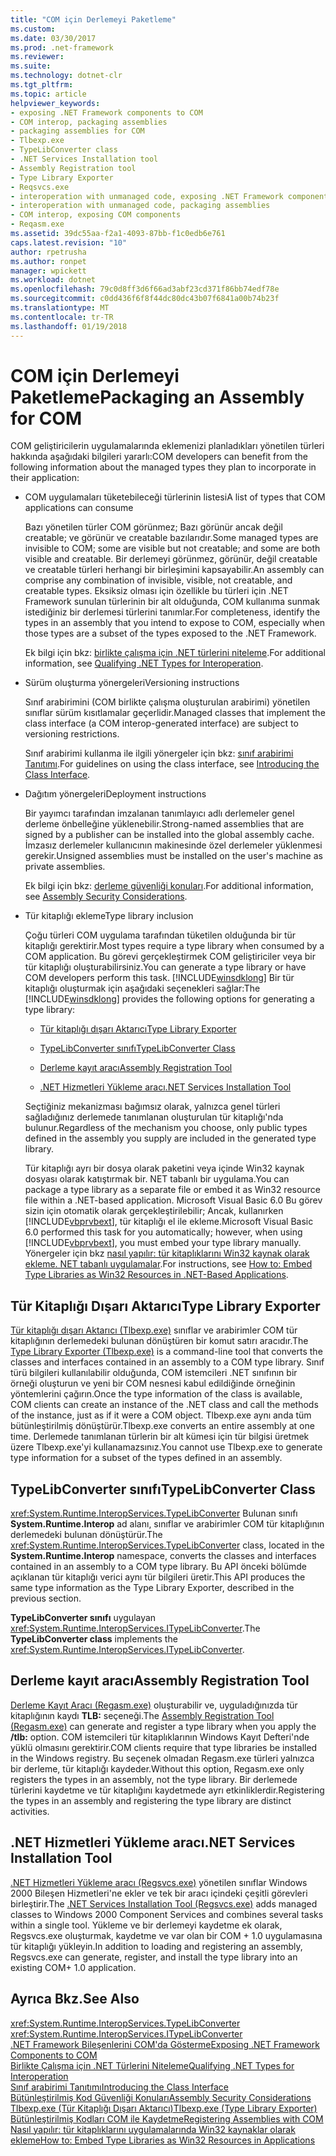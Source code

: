 ```yaml
---
title: "COM için Derlemeyi Paketleme"
ms.custom: 
ms.date: 03/30/2017
ms.prod: .net-framework
ms.reviewer: 
ms.suite: 
ms.technology: dotnet-clr
ms.tgt_pltfrm: 
ms.topic: article
helpviewer_keywords:
- exposing .NET Framework components to COM
- COM interop, packaging assemblies
- packaging assemblies for COM
- Tlbexp.exe
- TypeLibConverter class
- .NET Services Installation tool
- Assembly Registration tool
- Type Library Exporter
- Reqsvcs.exe
- interoperation with unmanaged code, exposing .NET Framework components
- interoperation with unmanaged code, packaging assemblies
- COM interop, exposing COM components
- Reqasm.exe
ms.assetid: 39dc55aa-f2a1-4093-87bb-f1c0edb6e761
caps.latest.revision: "10"
author: rpetrusha
ms.author: ronpet
manager: wpickett
ms.workload: dotnet
ms.openlocfilehash: 79c0d8ff3d6f66ad3abf23cd371f86bb74edf78e
ms.sourcegitcommit: c0dd436f6f8f44dc80dc43b07f6841a00b74b23f
ms.translationtype: MT
ms.contentlocale: tr-TR
ms.lasthandoff: 01/19/2018
---
```

# <a name="packaging-an-assembly-for-com"></a><span data-ttu-id="4dba5-102">COM için Derlemeyi Paketleme</span><span class="sxs-lookup"><span data-stu-id="4dba5-102">Packaging an Assembly for COM</span></span>
<span data-ttu-id="4dba5-103">COM geliştiricilerin uygulamalarında eklemenizi planladıkları yönetilen türleri hakkında aşağıdaki bilgileri yararlı:</span><span class="sxs-lookup"><span data-stu-id="4dba5-103">COM developers can benefit from the following information about the managed types they plan to incorporate in their application:</span></span>  
  
-   <span data-ttu-id="4dba5-104">COM uygulamaları tüketebileceği türlerinin listesi</span><span class="sxs-lookup"><span data-stu-id="4dba5-104">A list of types that COM applications can consume</span></span>  
  
     <span data-ttu-id="4dba5-105">Bazı yönetilen türler COM görünmez; Bazı görünür ancak değil creatable; ve görünür ve creatable bazılarıdır.</span><span class="sxs-lookup"><span data-stu-id="4dba5-105">Some managed types are invisible to COM; some are visible but not creatable; and some are both visible and creatable.</span></span> <span data-ttu-id="4dba5-106">Bir derlemeyi görünmez, görünür, değil creatable ve creatable türleri herhangi bir birleşimini kapsayabilir.</span><span class="sxs-lookup"><span data-stu-id="4dba5-106">An assembly can comprise any combination of invisible, visible, not creatable, and creatable types.</span></span> <span data-ttu-id="4dba5-107">Eksiksiz olması için özellikle bu türleri için .NET Framework sunulan türlerinin bir alt olduğunda, COM kullanıma sunmak istediğiniz bir derlemesi türlerini tanımlar.</span><span class="sxs-lookup"><span data-stu-id="4dba5-107">For completeness, identify the types in an assembly that you intend to expose to COM, especially when those types are a subset of the types exposed to the .NET Framework.</span></span>  
  
     <span data-ttu-id="4dba5-108">Ek bilgi için bkz: [birlikte çalışma için .NET türlerini niteleme](../../../docs/framework/interop/qualifying-net-types-for-interoperation.md).</span><span class="sxs-lookup"><span data-stu-id="4dba5-108">For additional information, see [Qualifying .NET Types for Interoperation](../../../docs/framework/interop/qualifying-net-types-for-interoperation.md).</span></span>  
  
-   <span data-ttu-id="4dba5-109">Sürüm oluşturma yönergeleri</span><span class="sxs-lookup"><span data-stu-id="4dba5-109">Versioning instructions</span></span>  
  
     <span data-ttu-id="4dba5-110">Sınıf arabirimini (COM birlikte çalışma oluşturulan arabirimi) yönetilen sınıflar sürüm kısıtlamalar geçerlidir.</span><span class="sxs-lookup"><span data-stu-id="4dba5-110">Managed classes that implement the class interface (a COM interop-generated interface) are subject to versioning restrictions.</span></span>  
  
     <span data-ttu-id="4dba5-111">Sınıf arabirimi kullanma ile ilgili yönergeler için bkz: [sınıf arabirimi Tanıtımı](http://msdn.microsoft.com/library/733c0dd2-12e5-46e6-8de1-39d5b25df024).</span><span class="sxs-lookup"><span data-stu-id="4dba5-111">For guidelines on using the class interface, see [Introducing the Class Interface](http://msdn.microsoft.com/library/733c0dd2-12e5-46e6-8de1-39d5b25df024).</span></span>  
  
-   <span data-ttu-id="4dba5-112">Dağıtım yönergeleri</span><span class="sxs-lookup"><span data-stu-id="4dba5-112">Deployment instructions</span></span>  
  
     <span data-ttu-id="4dba5-113">Bir yayımcı tarafından imzalanan tanımlayıcı adlı derlemeler genel derleme önbelleğine yüklenebilir.</span><span class="sxs-lookup"><span data-stu-id="4dba5-113">Strong-named assemblies that are signed by a publisher can be installed into the global assembly cache.</span></span> <span data-ttu-id="4dba5-114">İmzasız derlemeler kullanıcının makinesinde özel derlemeler yüklenmesi gerekir.</span><span class="sxs-lookup"><span data-stu-id="4dba5-114">Unsigned assemblies must be installed on the user's machine as private assemblies.</span></span>  
  
     <span data-ttu-id="4dba5-115">Ek bilgi için bkz: [derleme güvenliği konuları](../../../docs/framework/app-domains/assembly-security-considerations.md).</span><span class="sxs-lookup"><span data-stu-id="4dba5-115">For additional information, see [Assembly Security Considerations](../../../docs/framework/app-domains/assembly-security-considerations.md).</span></span>  
  
-   <span data-ttu-id="4dba5-116">Tür kitaplığı ekleme</span><span class="sxs-lookup"><span data-stu-id="4dba5-116">Type library inclusion</span></span>  
  
     <span data-ttu-id="4dba5-117">Çoğu türleri COM uygulama tarafından tüketilen olduğunda bir tür kitaplığı gerektirir.</span><span class="sxs-lookup"><span data-stu-id="4dba5-117">Most types require a type library when consumed by a COM application.</span></span> <span data-ttu-id="4dba5-118">Bu görevi gerçekleştirmek COM geliştiriciler veya bir tür kitaplığı oluşturabilirsiniz.</span><span class="sxs-lookup"><span data-stu-id="4dba5-118">You can generate a type library or have COM developers perform this task.</span></span> <span data-ttu-id="4dba5-119">[!INCLUDE[winsdklong](../../../includes/winsdklong-md.md)] Bir tür kitaplığı oluşturmak için aşağıdaki seçenekleri sağlar:</span><span class="sxs-lookup"><span data-stu-id="4dba5-119">The [!INCLUDE[winsdklong](../../../includes/winsdklong-md.md)] provides the following options for generating a type library:</span></span>  
  
    -   [<span data-ttu-id="4dba5-120">Tür kitaplığı dışarı Aktarıcı</span><span class="sxs-lookup"><span data-stu-id="4dba5-120">Type Library Exporter</span></span>](#cpconpackagingassemblyforcomanchor1)  
  
    -   [<span data-ttu-id="4dba5-121">TypeLibConverter sınıfı</span><span class="sxs-lookup"><span data-stu-id="4dba5-121">TypeLibConverter Class</span></span>](#cpconpackagingassemblyforcomanchor2)  
  
    -   [<span data-ttu-id="4dba5-122">Derleme kayıt aracı</span><span class="sxs-lookup"><span data-stu-id="4dba5-122">Assembly Registration Tool</span></span>](#cpconpackagingassemblyforcomanchor3)  
  
    -   [<span data-ttu-id="4dba5-123">.NET Hizmetleri Yükleme aracı</span><span class="sxs-lookup"><span data-stu-id="4dba5-123">.NET Services Installation Tool</span></span>](#cpconpackagingassemblyforcomanchor4)  
  
     <span data-ttu-id="4dba5-124">Seçtiğiniz mekanizması bağımsız olarak, yalnızca genel türleri sağladığınız derlemede tanımlanan oluşturulan tür kitaplığı'nda bulunur.</span><span class="sxs-lookup"><span data-stu-id="4dba5-124">Regardless of the mechanism you choose, only public types defined in the assembly you supply are included in the generated type library.</span></span>  
  
     <span data-ttu-id="4dba5-125">Tür kitaplığı ayrı bir dosya olarak paketini veya içinde Win32 kaynak dosyası olarak katıştırmak bir. NET tabanlı bir uygulama.</span><span class="sxs-lookup"><span data-stu-id="4dba5-125">You can package a type library as a separate file or embed it as Win32 resource file within a .NET-based application.</span></span> <span data-ttu-id="4dba5-126">Microsoft Visual Basic 6.0 Bu görev sizin için otomatik olarak gerçekleştirilebilir; Ancak, kullanırken [!INCLUDE[vbprvbext](../../../includes/vbprvbext-md.md)], tür kitaplığı el ile ekleme.</span><span class="sxs-lookup"><span data-stu-id="4dba5-126">Microsoft Visual Basic 6.0 performed this task for you automatically; however, when using [!INCLUDE[vbprvbext](../../../includes/vbprvbext-md.md)], you must embed your type library manually.</span></span> <span data-ttu-id="4dba5-127">Yönergeler için bkz [nasıl yapılır: tür kitaplıklarını Win32 kaynak olarak ekleme. NET tabanlı uygulamalar](http://msdn.microsoft.com/library/c97b4b8c-2ab7-4ac7-8fc8-0ba5c5d59c44).</span><span class="sxs-lookup"><span data-stu-id="4dba5-127">For instructions, see [How to: Embed Type Libraries as Win32 Resources in .NET-Based Applications](http://msdn.microsoft.com/library/c97b4b8c-2ab7-4ac7-8fc8-0ba5c5d59c44).</span></span>  
  
<a name="cpconpackagingassemblyforcomanchor1"></a>   
## <a name="type-library-exporter"></a><span data-ttu-id="4dba5-128">Tür Kitaplığı Dışarı Aktarıcı</span><span class="sxs-lookup"><span data-stu-id="4dba5-128">Type Library Exporter</span></span>  
 <span data-ttu-id="4dba5-129">[Tür kitaplığı dışarı Aktarıcı (Tlbexp.exe)](../../../docs/framework/tools/tlbexp-exe-type-library-exporter.md) sınıflar ve arabirimler COM tür kitaplığının derlemedeki bulunan dönüştüren bir komut satırı aracıdır.</span><span class="sxs-lookup"><span data-stu-id="4dba5-129">The [Type Library Exporter (Tlbexp.exe)](../../../docs/framework/tools/tlbexp-exe-type-library-exporter.md) is a command-line tool that converts the classes and interfaces contained in an assembly to a COM type library.</span></span> <span data-ttu-id="4dba5-130">Sınıf türü bilgileri kullanılabilir olduğunda, COM istemcileri .NET sınıfının bir örneği oluşturun ve yeni bir COM nesnesi kabul edildiğinde örneğinin yöntemlerini çağırın.</span><span class="sxs-lookup"><span data-stu-id="4dba5-130">Once the type information of the class is available, COM clients can create an instance of the .NET class and call the methods of the instance, just as if it were a COM object.</span></span> <span data-ttu-id="4dba5-131">Tlbexp.exe aynı anda tüm bütünleştirilmiş dönüştürür.</span><span class="sxs-lookup"><span data-stu-id="4dba5-131">Tlbexp.exe converts an entire assembly at one time.</span></span> <span data-ttu-id="4dba5-132">Derlemede tanımlanan türlerin bir alt kümesi için tür bilgisi üretmek üzere Tlbexp.exe'yi kullanamazsınız.</span><span class="sxs-lookup"><span data-stu-id="4dba5-132">You cannot use Tlbexp.exe to generate type information for a subset of the types defined in an assembly.</span></span>  
  
<a name="cpconpackagingassemblyforcomanchor2"></a>   
## <a name="typelibconverter-class"></a><span data-ttu-id="4dba5-133">TypeLibConverter sınıfı</span><span class="sxs-lookup"><span data-stu-id="4dba5-133">TypeLibConverter Class</span></span>  
 <span data-ttu-id="4dba5-134"><xref:System.Runtime.InteropServices.TypeLibConverter> Bulunan sınıfı **System.Runtime.Interop** ad alanı, sınıflar ve arabirimler COM tür kitaplığının derlemedeki bulunan dönüştürür.</span><span class="sxs-lookup"><span data-stu-id="4dba5-134">The <xref:System.Runtime.InteropServices.TypeLibConverter> class, located in the **System.Runtime.Interop** namespace, converts the classes and interfaces contained in an assembly to a COM type library.</span></span> <span data-ttu-id="4dba5-135">Bu API önceki bölümde açıklanan tür kitaplığı verici aynı tür bilgileri üretir.</span><span class="sxs-lookup"><span data-stu-id="4dba5-135">This API produces the same type information as the Type Library Exporter, described in the previous section.</span></span>  
  
 <span data-ttu-id="4dba5-136">**TypeLibConverter sınıfı** uygulayan <xref:System.Runtime.InteropServices.ITypeLibConverter>.</span><span class="sxs-lookup"><span data-stu-id="4dba5-136">The **TypeLibConverter class** implements the <xref:System.Runtime.InteropServices.ITypeLibConverter>.</span></span>  
  
<a name="cpconpackagingassemblyforcomanchor3"></a>   
## <a name="assembly-registration-tool"></a><span data-ttu-id="4dba5-137">Derleme kayıt aracı</span><span class="sxs-lookup"><span data-stu-id="4dba5-137">Assembly Registration Tool</span></span>  
 <span data-ttu-id="4dba5-138">[Derleme Kayıt Aracı (Regasm.exe)](../../../docs/framework/tools/regasm-exe-assembly-registration-tool.md) oluşturabilir ve, uyguladığınızda tür kitaplığının kaydı **TLB:** seçeneği.</span><span class="sxs-lookup"><span data-stu-id="4dba5-138">The [Assembly Registration Tool (Regasm.exe)](../../../docs/framework/tools/regasm-exe-assembly-registration-tool.md) can generate and register a type library when you apply the **/tlb:** option.</span></span> <span data-ttu-id="4dba5-139">COM istemcileri tür kitaplıklarının Windows Kayıt Defteri'nde yüklü olmasını gerektirir.</span><span class="sxs-lookup"><span data-stu-id="4dba5-139">COM clients require that type libraries be installed in the Windows registry.</span></span> <span data-ttu-id="4dba5-140">Bu seçenek olmadan Regasm.exe türleri yalnızca bir derleme, tür kitaplığı kaydeder.</span><span class="sxs-lookup"><span data-stu-id="4dba5-140">Without this option, Regasm.exe only registers the types in an assembly, not the type library.</span></span> <span data-ttu-id="4dba5-141">Bir derlemede türlerini kaydetme ve tür kitaplığını kaydetmede ayrı etkinliklerdir.</span><span class="sxs-lookup"><span data-stu-id="4dba5-141">Registering the types in an assembly and registering the type library are distinct activities.</span></span>  
  
<a name="cpconpackagingassemblyforcomanchor4"></a>   
## <a name="net-services-installation-tool"></a><span data-ttu-id="4dba5-142">.NET Hizmetleri Yükleme aracı</span><span class="sxs-lookup"><span data-stu-id="4dba5-142">.NET Services Installation Tool</span></span>  
 <span data-ttu-id="4dba5-143">[.NET Hizmetleri Yükleme aracı (Regsvcs.exe)](../../../docs/framework/tools/regsvcs-exe-net-services-installation-tool.md) yönetilen sınıflar Windows 2000 Bileşen Hizmetleri'ne ekler ve tek bir aracı içindeki çeşitli görevleri birleştirir.</span><span class="sxs-lookup"><span data-stu-id="4dba5-143">The [.NET Services Installation Tool (Regsvcs.exe)](../../../docs/framework/tools/regsvcs-exe-net-services-installation-tool.md) adds managed classes to Windows 2000 Component Services and combines several tasks within a single tool.</span></span> <span data-ttu-id="4dba5-144">Yükleme ve bir derlemeyi kaydetme ek olarak, Regsvcs.exe oluşturmak, kaydetme ve var olan bir COM + 1.0 uygulamasına tür kitaplığı yükleyin.</span><span class="sxs-lookup"><span data-stu-id="4dba5-144">In addition to loading and registering an assembly, Regsvcs.exe can generate, register, and install the type library into an existing COM+ 1.0 application.</span></span>  
  
## <a name="see-also"></a><span data-ttu-id="4dba5-145">Ayrıca Bkz.</span><span class="sxs-lookup"><span data-stu-id="4dba5-145">See Also</span></span>  
 <xref:System.Runtime.InteropServices.TypeLibConverter>  
 <xref:System.Runtime.InteropServices.ITypeLibConverter>  
 [<span data-ttu-id="4dba5-146">.NET Framework Bileşenlerini COM'da Gösterme</span><span class="sxs-lookup"><span data-stu-id="4dba5-146">Exposing .NET Framework Components to COM</span></span>](../../../docs/framework/interop/exposing-dotnet-components-to-com.md)  
 [<span data-ttu-id="4dba5-147">Birlikte Çalışma için .NET Türlerini Niteleme</span><span class="sxs-lookup"><span data-stu-id="4dba5-147">Qualifying .NET Types for Interoperation</span></span>](../../../docs/framework/interop/qualifying-net-types-for-interoperation.md)  
 [<span data-ttu-id="4dba5-148">Sınıf arabirimi Tanıtımı</span><span class="sxs-lookup"><span data-stu-id="4dba5-148">Introducing the Class Interface</span></span>](http://msdn.microsoft.com/library/733c0dd2-12e5-46e6-8de1-39d5b25df024)  
 [<span data-ttu-id="4dba5-149">Bütünleştirilmiş Kod Güvenliği Konuları</span><span class="sxs-lookup"><span data-stu-id="4dba5-149">Assembly Security Considerations</span></span>](../../../docs/framework/app-domains/assembly-security-considerations.md)  
 [<span data-ttu-id="4dba5-150">Tlbexp.exe (Tür Kitaplığı Dışarı Aktarıcı)</span><span class="sxs-lookup"><span data-stu-id="4dba5-150">Tlbexp.exe (Type Library Exporter)</span></span>](../../../docs/framework/tools/tlbexp-exe-type-library-exporter.md)  
 [<span data-ttu-id="4dba5-151">Bütünleştirilmiş Kodları COM ile Kaydetme</span><span class="sxs-lookup"><span data-stu-id="4dba5-151">Registering Assemblies with COM</span></span>](../../../docs/framework/interop/registering-assemblies-with-com.md)  
 [<span data-ttu-id="4dba5-152">Nasıl yapılır: tür kitaplıklarını uygulamalarında Win32 kaynaklar olarak ekleme</span><span class="sxs-lookup"><span data-stu-id="4dba5-152">How to: Embed Type Libraries as Win32 Resources in Applications</span></span>](http://msdn.microsoft.com/library/c97b4b8c-2ab7-4ac7-8fc8-0ba5c5d59c44)
